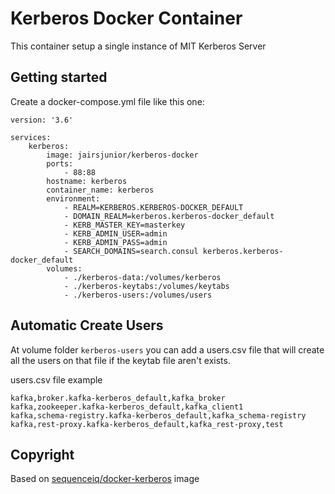 # Kerberos Docker Container

This container setup a single instance of MIT Kerberos Server

## Getting started

Create a docker-compose.yml file like this one:
```
version: '3.6'

services:
    kerberos: 
        image: jairsjunior/kerberos-docker
        ports:
            - 88:88
        hostname: kerberos
        container_name: kerberos
        environment: 
            - REALM=KERBEROS.KERBEROS-DOCKER_DEFAULT
            - DOMAIN_REALM=kerberos.kerberos-docker_default
            - KERB_MASTER_KEY=masterkey
            - KERB_ADMIN_USER=admin
            - KERB_ADMIN_PASS=admin
            - SEARCH_DOMAINS=search.consul kerberos.kerberos-docker_default
        volumes: 
            - ./kerberos-data:/volumes/kerberos
            - ./kerberos-keytabs:/volumes/keytabs
            - ./kerberos-users:/volumes/users
```

## Automatic Create Users

At volume folder `kerberos-users` you can add a users.csv file that will create all the users
on that file if the keytab file aren't exists.

users.csv file example
```
kafka,broker.kafka-kerberos_default,kafka_broker
kafka,zookeeper.kafka-kerberos_default,kafka_client1
kafka,schema-registry.kafka-kerberos_default,kafka_schema-registry
kafka,rest-proxy.kafka-kerberos_default,kafka_rest-proxy,test

```

## Copyright

Based on [sequenceiq/docker-kerberos](https://github.com/sequenceiq/docker-kerberos) image